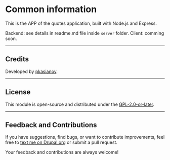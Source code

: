 # Common information

This is the APP of the quotes application, built with Node.js and Express.

Backend: see details in readme.md file inside ```server``` folder.
Client: comming soon.

---

## Credits

Developed by [pkasianov](https://www.drupal.org/u/pkasianov).

---

## License

This module is open-source and distributed under the [GPL-2.0-or-later](https://www.drupal.org/about/licensing).

---

## Feedback and Contributions

If you have suggestions, find bugs, or want to contribute improvements, feel free to [text me on Drupal.org](https://www.drupal.org/u/pkasianov) or submit a pull request.

Your feedback and contributions are always welcome!
























